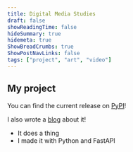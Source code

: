 ```yaml
---
title: Digital Media Studies
draft: false
showReadingTime: false
hideSummary: true
hidemeta: true
ShowBreadCrumbs: true
ShowPostNavLinks: false
tags: ["project", "art", "video"]
---
```


## My project

You can find the current release on [PyPI](https://www.pypi.org)!

I also wrote a [blog](/my-project-blog) about it!

- It does a thing
- I made it with Python and FastAPI 